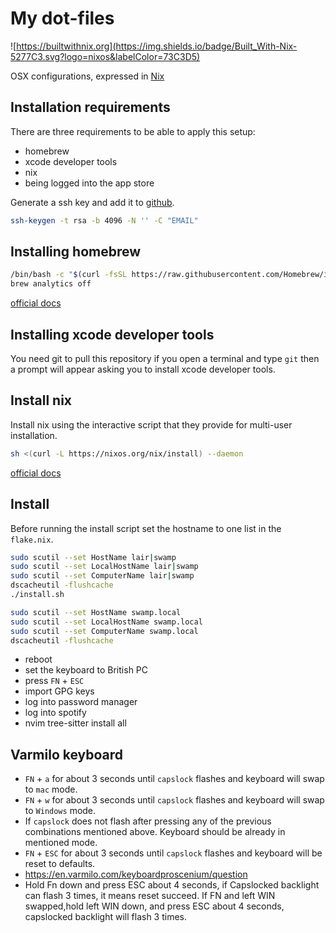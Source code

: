 # My dot-files

![https://builtwithnix.org](https://img.shields.io/badge/Built_With-Nix-5277C3.svg?logo=nixos&labelColor=73C3D5)

OSX configurations, expressed in [Nix](https://nixos.org/nix)

## Installation requirements

There are three requirements to be able to apply this setup:

- homebrew
- xcode developer tools
- nix
- being logged into the app store

Generate a ssh key and add it to [github](https://docs.github.com/en/authentication/connecting-to-github-with-ssh/adding-a-new-ssh-key-to-your-github-account).

```bash
ssh-keygen -t rsa -b 4096 -N '' -C "EMAIL"
```

## Installing homebrew

```bash
/bin/bash -c "$(curl -fsSL https://raw.githubusercontent.com/Homebrew/install/HEAD/install.sh)"
brew analytics off
```

[official docs](https://brew.sh)

## Installing xcode developer tools

You need git to pull this repository if you open a terminal and type `git` then
a prompt will appear asking you to install xcode developer tools.

## Install nix

Install nix using the interactive script that they provide for multi-user
installation.

```bash
sh <(curl -L https://nixos.org/nix/install) --daemon
```

[official docs](https://nixos.org/download.html)

## Install

Before running the install script set the hostname to one list in the `flake.nix`.

```bash
sudo scutil --set HostName lair|swamp
sudo scutil --set LocalHostName lair|swamp
sudo scutil --set ComputerName lair|swamp
dscacheutil -flushcache
./install.sh

sudo scutil --set HostName swamp.local
sudo scutil --set LocalHostName swamp.local
sudo scutil --set ComputerName swamp.local
dscacheutil -flushcache
```

- reboot
- set the keyboard to British PC
- press `FN` + `ESC`
- import GPG keys
- log into password manager
- log into spotify
- nvim tree-sitter install all

## Varmilo keyboard

- `FN` + `a` for about 3 seconds until `capslock` flashes and keyboard will swap to `mac` mode.
- `FN` + `w` for about 3 seconds until `capslock` flashes and keyboard will swap to `Windows` mode.
- If `capslock` does not flash after pressing any of the previous combinations mentioned above. Keyboard
  should be already in mentioned mode.
- `FN` + `ESC` for about 3 seconds until `capslock` flashes and keyboard will be reset to defaults.
- https://en.varmilo.com/keyboardproscenium/question
- Hold Fn down and press ESC about 4 seconds, if Capslocked backlight can flash 3 times, it means reset succeed. If FN and left WIN swapped,hold left WIN down, and press ESC about 4 seconds, capslocked backlight will flash 3 times.

<!-- Next steps: -->

<!-- - [x] remove yabai and restore magnet -->
<!-- - [x] all lua -->
<!-- - [ ] secrets into age -->
<!-- - [ ] refactor/modularise -->
<!-- - [ ] disable sip and switch yabai//magnet -->

<!-- TODO: -->

<!-- - [ ] emoji shortcut -->
<!-- - [ ] British pc is not in keyboard lists by defaults -->
<!-- - [ ] keyboards do not appear in top bar -->
<!-- - [ ] Bluetooth do not appear in the top bar -->
<!-- - [ ] system preferences in the docker -->
<!-- - [ ] battery percentage are not in the top bar -->
<!-- - [ ] waka apy key is not populated automatically -->
<!-- - [ ] touch zsh_local -->
<!-- - [ ] kubctl zsh completions -->
<!-- - [ ] compe and lsp trouble -->
<!-- - [ ] lua language server -->
<!-- - [ ] hadolint -->
<!-- - [ ] kubernetes YAML schemas investigate -->
<!-- - [ ] firefox vimium and firefox profiles -->
<!-- - [ ] review unverified -->
<!-- - [ ] review all alias -->
<!-- - [ ] youtube dl -->
<!-- - [ ] vim-vsnip installation and bring nice snippets -->
<!-- - [ ] review all maps MAKE A TODO and LIST THEM SOME WHERE PRINTABLE -->
<!-- - [ ] hadolint somewhere (pre-commit docker?) -->
<!-- - [ ] keyboard language? enable and uk? things about other defaults -->
<!-- - [ ] review all vim plugins -->
<!-- - [ ] review all confs with alvivi's and tidy owns -->
<!-- - [ ] hacer list y tal mas fugitive and co -->
<!-- - [ ] key rotation -->

<!-- Si hay problema con lost sitter parsers rm -rf cd ~/.local/share/site -->

<!-- TODO lua -->
<!-- https://vonheikemen.github.io/devlog/tools/configuring-neovim-using-lua/ -->
<!-- - [x] git.vim -->
<!-- - [x] init-lua.vim -->
<!-- - [x] init.lua (review) -->
<!-- - [x] lsp.nix -->
<!-- - [x] sets.vim -->
<!-- - [x] terminal.vim -->
<!-- - [x] lspkind.vim -->
<!-- - [x] telescope.vim -->
<!-- - [x] theme.vim -->
<!-- - [x] review buff delete -->
<!-- - [ ] lualine.vim REVIEW -->
<!-- - [ ] mappings.lua -->
<!-- - [ ] projections.vim REVIEW move to -->
<!-- - [ ] rename file -->
<!-- - [ ] cmp, lsp config and lsptrouble review -->

<!-- TODO include the config file in .ssh/ copied from 1password developer settings -->
<!-- killall ssh-agent; eval `ssh-agent` -->

<!-- ## 1password -->

<!-- https://developer.1password.com/docs/cli/shell-plugins/github/ -->

<!-- - eval $(op signin) -->
<!-- - eval $(op signin --account my) -->
<!-- - eval $(op signin --account my.1password.com) -->
<!-- - https://1password.community/discussion/127950/v2-client-unable-to-connect-to-desktop-app -->
<!-- - https://developer.1password.com/docs/cli/get-started/?utm_source=google&utm_medium=cpc&utm_campaign=18646033576&utm_content=&utm_term=&gclid=CjwKCAjw__ihBhADEiwAXEazJkRCGq2GSVzS61dBrVpuQnbHFfWB0YKFWa8epb8LqdCRbmhRuCdkGxoCG_IQAvD_BwE&gclsrc=aw.ds -->
<!-- - https://github.com/NixOS/nixpkgs/issues/222991 -->

